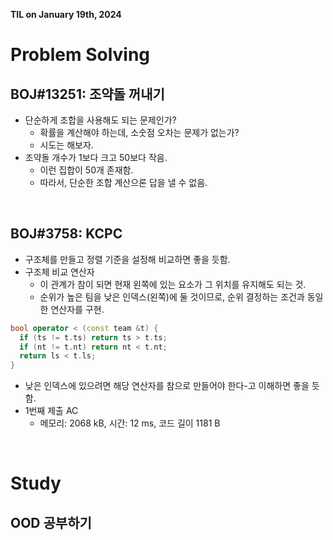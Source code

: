 **TIL on January 19th, 2024**

# Problem Solving
## BOJ#13251: 조약돌 꺼내기
* 단순하게 조합을 사용해도 되는 문제인가?
    - 확률을 계산해야 하는데, 소숫점 오차는 문제가 없는가?
    - 시도는 해보자.
* 조약돌 개수가 1보다 크고 50보다 작음.
    - 이런 집합이 50개 존재함.
    - 따라서, 단순한 조합 계산으론 답을 낼 수 없음.

<br>

## BOJ#3758: KCPC
* 구조체를 만들고 정렬 기준을 설정해 비교하면 좋을 듯함.
* 구조체 비교 연산자
    - 이 관계가 참이 되면 현재 왼쪽에 있는 요소가 그 위치를 유지해도 되는 것.
    - 순위가 높은 팀을 낮은 인덱스(왼쪽)에 둘 것이므로, 순위 결정하는 조건과 동일한 연산자를 구현.

```cpp
bool operator < (const team &t) {
  if (ts != t.ts) return ts > t.ts;
  if (nt != t.nt) return nt < t.nt;
  return ls < t.ls;
}
```

* 낮은 인덱스에 있으려면 해당 연산자를 참으로 만들어야 한다-고 이해하면 좋을 듯함.
* 1번째 제출 AC
    - 메모리: 2068 kB, 시간: 12 ms, 코드 길이 1181 B

<br>

# Study
## OOD 공부하기
